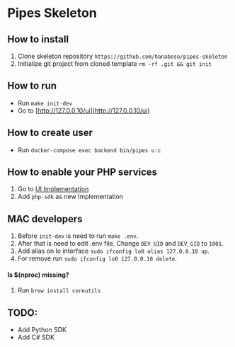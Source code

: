 # Pipes Skeleton

## How to install
1. Clone skeleton repository `https://github.com/hanaboso/pipes-skeleton`
2. Initialize git project from cloned template `rm -rf .git && git init`

## How to run
- Run `make init-dev`
- Go to [http://127.0.0.10/ui](http://127.0.0.10/ui)

## How to create user
- Run `docker-compose exec backend bin/pipes u:c`

## How to enable your PHP services
1. Go to [UI Implementation](http://127.0.0.10/ui/sdk_implementations)
1. Add `php-sdk` as new Implementation

## MAC developers
1. Before `init-dev` is need to run `make .env`.
1. After that is need to edit .env file. Change `DEV_UID` and `DEV_GID` to `1001`.
1. Add alias on lo interface `sudo ifconfig lo0 alias 127.0.0.10 up`.
1. For remove run `sudo ifconfig lo0 127.0.0.10 delete`.

#### Is $(nproc) missing?
1. Run `brew install coreutils`

## TODO:
- Add Python SDK
- Add C# SDK